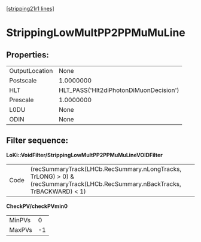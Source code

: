 [[stripping21r1 lines]](./stripping21r1-ew)

# StrippingLowMultPP2PPMuMuLine

## Properties:

|                |                                        |
|----------------|----------------------------------------|
| OutputLocation | None                                   |
| Postscale      | 1.0000000                              |
| HLT            | HLT_PASS('Hlt2diPhotonDiMuonDecision') |
| Prescale       | 1.0000000                              |
| L0DU           | None                                   |
| ODIN           | None                                   |

## Filter sequence:

**LoKi::VoidFilter/StrippingLowMultPP2PPMuMuLineVOIDFilter**

|      |                                                                                                                               |
|------|-------------------------------------------------------------------------------------------------------------------------------|
| Code | (recSummaryTrack(LHCb.RecSummary.nLongTracks, TrLONG) \> 0) & (recSummaryTrack(LHCb.RecSummary.nBackTracks, TrBACKWARD) \< 1) |

**CheckPV/checkPVmin0**

|        |     |
|--------|-----|
| MinPVs | 0   |
| MaxPVs | -1  |
